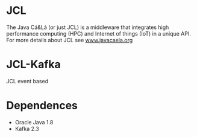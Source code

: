 ﻿# JCL
The Java Cá&Lá (or just JCL) is a middleware that integrates high performance computing (HPC) and Internet of things (IoT) in a unique API. For more details about JCL see www.javacaela.org

# JCL-Kafka
JCL event based

# Dependences
- Oracle Java 1.8
- Kafka 2.3
